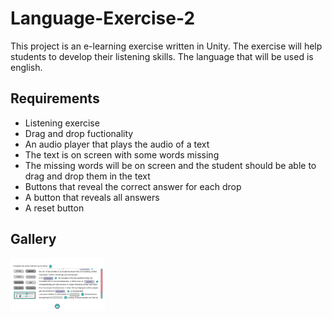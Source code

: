 # Language-Exercise-2
This project is an e-learning exercise written in Unity. The exercise will help students to develop their listening skills. The language that will be used is english. 

## Requirements
- Listening exercise
- Drag and drop fuctionality
- An audio player that plays the audio of a text
- The text is on screen with some words missing
- The missing words will be on screen and the student should be able to drag and drop them in the text
- Buttons that reveal the correct answer for each drop
- A button that reveals all answers
- A reset button

## Gallery
<img src="le2.png" alt="image" width="30%">
